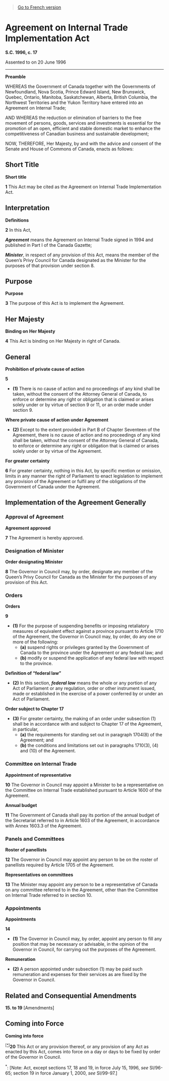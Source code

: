 > [Go to French version](/fr/Lois/Lois%20du%20Canada/1996/ch.%2017.md)

# Agreement on Internal Trade Implementation Act

**S.C. 1996, c. 17**


Assented to on 20 June 1996

----------




**Preamble**

WHEREAS the Government of Canada together with the Governments of Newfoundland, Nova Scotia, Prince Edward Island, New Brunswick, Quebec, Ontario, Manitoba, Saskatchewan, Alberta, British Columbia, the Northwest Territories and the Yukon Territory have entered into an Agreement on Internal Trade;

AND WHEREAS the reduction or elimination of barriers to the free movement of persons, goods, services and investments is essential for the promotion of an open, efficient and stable domestic market to enhance the competitiveness of Canadian business and sustainable development;



NOW, THEREFORE, Her Majesty, by and with the advice and consent of the Senate and House of Commons of Canada, enacts as follows:






## Short Title



**Short title**

**1** This Act may be cited as the Agreement on Internal Trade Implementation Act.




## Interpretation



**Definitions**

**2** In this Act,

***Agreement*** means the Agreement on Internal Trade signed in 1994 and published in Part I of the Canada Gazette;

***Minister***, in respect of any provision of this Act, means the member of the Queen’s Privy Council for Canada designated as the Minister for the purposes of that provision under section 8.




## Purpose



**Purpose**

**3** The purpose of this Act is to implement the Agreement.




## Her Majesty



**Binding on Her Majesty**

**4** This Act is binding on Her Majesty in right of Canada.




## General



**Prohibition of private cause of action**

**5** 

- **(1)** There is no cause of action and no proceedings of any kind shall be taken, without the consent of the Attorney General of Canada, to enforce or determine any right or obligation that is claimed or arises solely under or by virtue of section 9 or 11, or an order made under section 9.

**Where private cause of action under Agreement**

- **(2)** Except to the extent provided in Part B of Chapter Seventeen of the Agreement, there is no cause of action and no proceedings of any kind shall be taken, without the consent of the Attorney General of Canada, to enforce or determine any right or obligation that is claimed or arises solely under or by virtue of the Agreement.




**For greater certainty**

**6** For greater certainty, nothing in this Act, by specific mention or omission, limits in any manner the right of Parliament to enact legislation to implement any provision of the Agreement or fulfil any of the obligations of the Government of Canada under the Agreement.




## Implementation of the Agreement Generally



### Approval of Agreement



**Agreement approved**

**7** The Agreement is hereby approved.




### Designation of Minister



**Order designating Minister**

**8** The Governor in Council may, by order, designate any member of the Queen’s Privy Council for Canada as the Minister for the purposes of any provision of this Act.




### Orders



**Orders**

**9** 

- **(1)** For the purpose of suspending benefits or imposing retaliatory measures of equivalent effect against a province pursuant to Article 1710 of the Agreement, the Governor in Council may, by order, do any one or more of the following:
	- **(a)** suspend rights or privileges granted by the Government of Canada to the province under the Agreement or any federal law; and
	- **(b)** modify or suspend the application of any federal law with respect to the province.

**Definition of “federal law”**

- **(2)** In this section, ***federal law*** means the whole or any portion of any Act of Parliament or any regulation, order or other instrument issued, made or established in the exercise of a power conferred by or under an Act of Parliament.

**Order subject to Chapter 17**

- **(3)** For greater certainty, the making of an order under subsection (1) shall be in accordance with and subject to Chapter 17 of the Agreement, in particular,
	- **(a)** the requirements for standing set out in paragraph 1704(8) of the Agreement; and
	- **(b)** the conditions and limitations set out in paragraphs 1710(3), (4) and (10) of the Agreement.




### Committee on Internal Trade



**Appointment of representative**

**10** The Governor in Council may appoint a Minister to be a representative on the Committee on Internal Trade established pursuant to Article 1600 of the Agreement.




**Annual budget**

**11** The Government of Canada shall pay its portion of the annual budget of the Secretariat referred to in Article 1603 of the Agreement, in accordance with Annex 1603.3 of the Agreement.




### Panels and Committees



**Roster of panellists**

**12** The Governor in Council may appoint any person to be on the roster of panellists required by Article 1705 of the Agreement.




**Representatives on committees**

**13** The Minister may appoint any person to be a representative of Canada on any committee referred to in the Agreement, other than the Committee on Internal Trade referred to in section 10.




### Appointments



**Appointments**

**14** 

- **(1)** The Governor in Council may, by order, appoint any person to fill any position that may be necessary or advisable, in the opinion of the Governor in Council, for carrying out the purposes of the Agreement.

**Remuneration**

- **(2)** A person appointed under subsection (1) may be paid such remuneration and expenses for their services as are fixed by the Governor in Council.




## Related and Consequential Amendments


**15. to 19** [Amendments]




## Coming into Force



**Coming into force**

<sup><a href='#A-2.4_en_2'>[*]</a></sup>**20** This Act or any provision thereof, or any provision of any Act as enacted by this Act, comes into force on a day or days to be fixed by order of the Governor in Council.

<a name='A-2.4_en_2'><sup>*</sup></a>: [Note: Act, except sections 17, 18 and 19, in force July 15, 1996, *see* SI/96-65; section 19 in force January 1, 2000, *see* SI/99-97.]<br />


